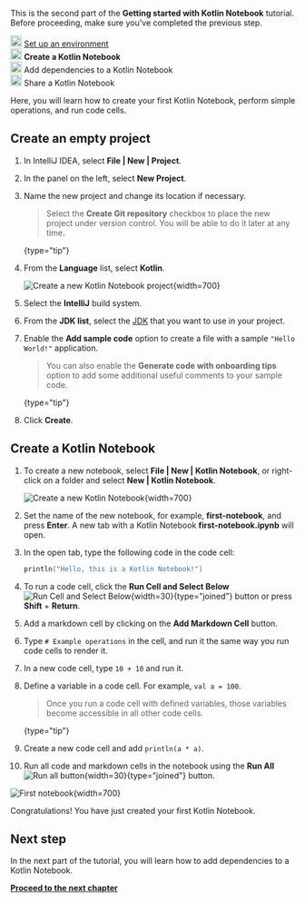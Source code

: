 [//]: # (title: Create your first Kotlin Notebook)

<microformat>
   <p>This is the second part of the <strong>Getting started with Kotlin Notebook</strong> tutorial. Before proceeding, make sure you've completed the previous step.</p>
   <p><img src="icon-1-done.svg" width="20" alt="First step"/> <a href="kotlin-notebook-set-up-env.md">Set up an environment</a><br/>
      <img src="icon-2.svg" width="20" alt="Second step"/> <strong>Create a Kotlin Notebook</strong><br/>
      <img src="icon-3-todo.svg" width="20" alt="Third step"/> Add dependencies to a Kotlin Notebook<br/>      
      <img src="icon-4-todo.svg" width="20" alt="Fourth step"/> Share a Kotlin Notebook<br/>
  </p>
</microformat>

Here, you will learn how to create your first Kotlin Notebook, perform simple operations, and run code cells. 

## Create an empty project

1. In IntelliJ IDEA, select **File | New | Project**.
2. In the panel on the left, select **New Project**. 
3. Name the new project and change its location if necessary.

   > Select the **Create Git repository** checkbox to place the new project under version control. 
   > You will be able to do it later at any time.
   > 
   {type="tip"}

4. From the **Language** list, select **Kotlin**.

   ![Create a new Kotlin Notebook project](new-notebook-project.png){width=700}

5. Select the **IntelliJ** build system.
6. From the **JDK list**, select the [JDK](https://www.oracle.com/java/technologies/downloads/) that you want to use in your project.
7. Enable the **Add sample code** option to create a file with a sample `"Hello World!"` application.

   > You can also enable the **Generate code with onboarding tips** option to add some additional useful comments to your sample code.
   > 
   {type="tip"}

8. Click **Create**.

## Create a Kotlin Notebook

1. To create a new notebook, select **File | New | Kotlin Notebook**, or right-click on a folder and select **New | Kotlin Notebook**.

   ![Create a new Kotlin Notebook](new-notebook.png){width=700}

2. Set the name of the new notebook, for example, **first-notebook**, and press **Enter**.
   A new tab with a Kotlin Notebook **first-notebook.ipynb** will open.
3. In the open tab, type the following code in the code cell:

   ```kotlin
   println("Hello, this is a Kotlin Notebook!")
   ```
4. To run a code cell, click the **Run Cell and Select Below** ![Run Cell and Select Below](run-cell-and-select-below.png){width=30}{type="joined"} button or press **Shift** + **Return**.
5. Add a markdown cell by clicking on the **Add Markdown Cell** button. 
6. Type `# Example operations` in the cell, and run it the same way you run code cells to render it.
7. In a new code cell, type `10 + 10` and run it.
8. Define a variable in a code cell. For example, `val a = 100`. 

   > Once you run a code cell with defined variables, those variables become accessible in all other code cells.
   > 
   {type="tip"}

9. Create a new code cell and add `println(a * a)`.
10. Run all code and markdown cells in the notebook using the **Run All** ![Run all button](run-all-button.png){width=30}{type="joined"} button.

![First notebook](first-notebook.png){width=700}

Congratulations! You have just created your first Kotlin Notebook.

## Next step

In the next part of the tutorial, you will learn how to add dependencies to a Kotlin Notebook.

**[Proceed to the next chapter](kotlin-notebook-add-dependencies.md)**
